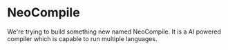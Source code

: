 # NeoCompile
We're trying to build something new named NeoCompile. It is a AI powered compiler which is capable to run multiple languages.
